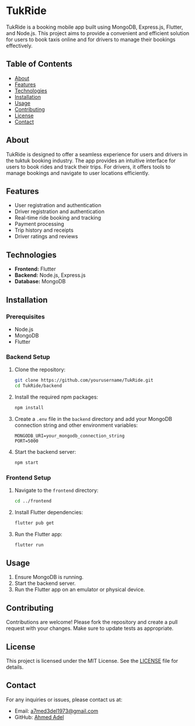 # TukRide

TukRide is a booking mobile app built using MongoDB, Express.js, Flutter, and Node.js. This project aims to provide a convenient and efficient solution for users to book taxis online and for drivers to manage their bookings effectively.

## Table of Contents

- [About](#about)
- [Features](#features)
- [Technologies](#technologies)
- [Installation](#installation)
- [Usage](#usage)
- [Contributing](#contributing)
- [License](#license)
- [Contact](#contact)

## About

TukRide is designed to offer a seamless experience for users and drivers in the tuktuk booking industry. The app provides an intuitive interface for users to book rides and track their trips. For drivers, it offers tools to manage bookings and navigate to user locations efficiently.

## Features

- User registration and authentication
- Driver registration and authentication
- Real-time ride booking and tracking
- Payment processing
- Trip history and receipts
- Driver ratings and reviews

## Technologies

- **Frontend:** Flutter
- **Backend:** Node.js, Express.js
- **Database:** MongoDB

## Installation

### Prerequisites

- Node.js
- MongoDB
- Flutter

### Backend Setup

1. Clone the repository:

    ```bash
    git clone https://github.com/yourusername/TukRide.git
    cd TukRide/backend
    ```

2. Install the required npm packages:

    ```bash
    npm install
    ```

3. Create a `.env` file in the `backend` directory and add your MongoDB connection string and other environment variables:

    ```env
    MONGODB_URI=your_mongodb_connection_string
    PORT=5000
    ```

4. Start the backend server:

    ```bash
    npm start
    ```

### Frontend Setup

1. Navigate to the `frontend` directory:

    ```bash
    cd ../frontend
    ```

2. Install Flutter dependencies:

    ```bash
    flutter pub get
    ```

3. Run the Flutter app:

    ```bash
    flutter run
    ```

## Usage

1. Ensure MongoDB is running.
2. Start the backend server.
3. Run the Flutter app on an emulator or physical device.

## Contributing

Contributions are welcome! Please fork the repository and create a pull request with your changes. Make sure to update tests as appropriate.

## License

This project is licensed under the MIT License. See the [LICENSE](LICENSE) file for details.

## Contact

For any inquiries or issues, please contact us at:

- Email: a7med3del1973@gmail.com
- GitHub: [Ahmed Adel](https://github.com/a7med3del1973)


